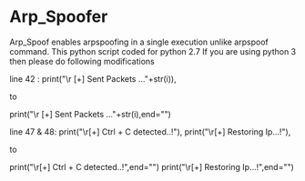 # Arp_Spoofer

Arp_Spoof enables arpspoofing in a single execution unlike arpspoof command.
This python script coded for python 2.7 
If you are using python 3 then please do following modifications

line 42 :
print("\r [+] Sent Packets ..."+str(i)),

to

print("\r [+] Sent Packets ..."+str(i),end="")


line 47 & 48:
print("\r[+] Ctrl + C detected..!"),
	print("\r[+] Restoring Ip...!"),

to

print("\r[+] Ctrl + C detected..!",end="")
print("\r[+] Restoring Ip...!",end="")
